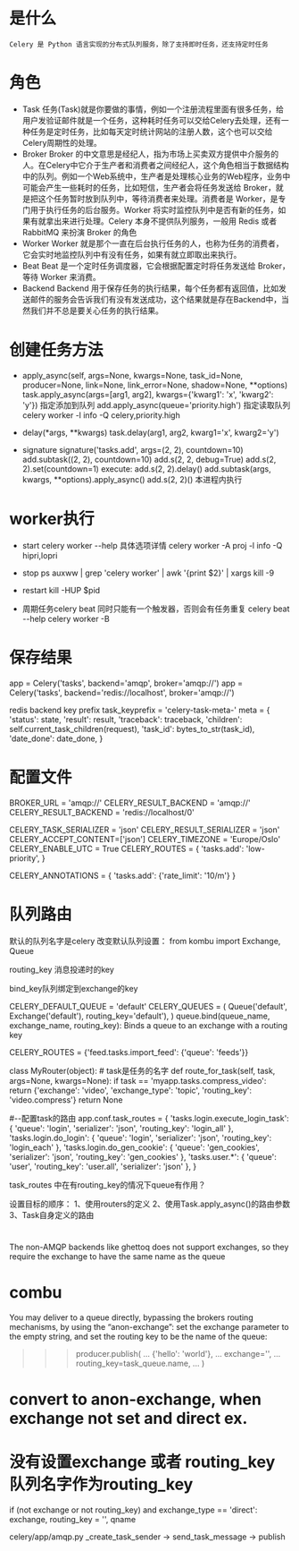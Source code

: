 # 是什么
    Celery 是 Python 语言实现的分布式队列服务，除了支持即时任务，还支持定时任务
# 角色
- Task
    任务(Task)就是你要做的事情，例如一个注册流程里面有很多任务，给用户发验证邮件就是一个任务，这种耗时任务可以交给Celery去处理，还有一种任务是定时任务，比如每天定时统计网站的注册人数，这个也可以交给Celery周期性的处理。
- Broker
    Broker 的中文意思是经纪人，指为市场上买卖双方提供中介服务的人。在Celery中它介于生产者和消费者之间经纪人，这个角色相当于数据结构中的队列。例如一个Web系统中，生产者是处理核心业务的Web程序，业务中可能会产生一些耗时的任务，比如短信，生产者会将任务发送给 Broker，就是把这个任务暂时放到队列中，等待消费者来处理。消费者是 Worker，是专门用于执行任务的后台服务。Worker 将实时监控队列中是否有新的任务，如果有就拿出来进行处理。Celery 本身不提供队列服务，一般用 Redis 或者 RabbitMQ 来扮演 Broker 的角色
- Worker
    Worker 就是那个一直在后台执行任务的人，也称为任务的消费者，它会实时地监控队列中有没有任务，如果有就立即取出来执行。
- Beat
    Beat 是一个定时任务调度器，它会根据配置定时将任务发送给 Broker，等待 Worker 来消费。
- Backend
    Backend 用于保存任务的执行结果，每个任务都有返回值，比如发送邮件的服务会告诉我们有没有发送成功，这个结果就是存在Backend中，当然我们并不总是要关心任务的执行结果。


# 创建任务方法
- apply_async(self, args=None, kwargs=None, task_id=None, producer=None, link=None, link_error=None, shadow=None, **options)
    task.apply_async(args=[arg1, arg2], kwargs={'kwarg1': 'x', 'kwarg2': 'y'})
    指定添加到队列
    add.apply_async(queue='priority.high')
    指定读取队列
    celery worker -l info -Q celery,priority.high

- delay(*args, **kwargs)
    task.delay(arg1, arg2, kwarg1='x', kwarg2='y')

- signature
   signature('tasks.add', args=(2, 2), countdown=10)
   add.subtask((2, 2), countdown=10)
   add.s(2, 2, debug=True)
   add.s(2, 2).set(countdown=1)
   execute:
     add.s(2, 2).delay()
     add.subtask(args, kwargs, **options).apply_async()
     add.s(2, 2)() 本进程内执行


# worker执行
- start
    celery worker --help 具体选项详情
    celery worker -A proj -l info -Q hipri,lopri
- stop
   ps auxww | grep 'celery worker' | awk '{print $2}' | xargs kill -9
- restart
   kill -HUP $pid

- 周期任务celery beat
  同时只能有一个触发器，否则会有任务重复
  celery beat --help
  celery worker -B


# 保存结果
app = Celery('tasks', backend='amqp', broker='amqp://')
app = Celery('tasks', backend='redis://localhost', broker='amqp://')

redis backend key prefix task_keyprefix = 'celery-task-meta-'
meta = {
            'status': state,
            'result': result,
            'traceback': traceback,
            'children': self.current_task_children(request),
            'task_id': bytes_to_str(task_id),
            'date_done': date_done,
        }



# 配置文件
BROKER_URL = 'amqp://'
CELERY_RESULT_BACKEND = 'amqp://'
CELERY_RESULT_BACKEND = 'redis://localhost/0'

CELERY_TASK_SERIALIZER = 'json'
CELERY_RESULT_SERIALIZER = 'json'
CELERY_ACCEPT_CONTENT=['json']
CELERY_TIMEZONE = 'Europe/Oslo'
CELERY_ENABLE_UTC = True
CELERY_ROUTES = {
    'tasks.add': 'low-priority',
}

CELERY_ANNOTATIONS = {
    'tasks.add': {'rate_limit': '10/m'}
}

# 队列路由
默认的队列名字是celery
改变默认队列设置：
from kombu import Exchange, Queue

routing_key 消息投递时的key

bind_key队列绑定到exchange的key


CELERY_DEFAULT_QUEUE = 'default'
CELERY_QUEUES = (
    Queue('default', Exchange('default'), routing_key='default'),
)
queue.bind(queue_name, exchange_name, routing_key): Binds a queue to an exchange with a routing key


CELERY_ROUTES = {'feed.tasks.import_feed': {'queue': 'feeds'}}

class MyRouter(object):
    # task是任务的名字
    def route_for_task(self, task, args=None, kwargs=None):
        if task == 'myapp.tasks.compress_video':
            return {'exchange': 'video',
                    'exchange_type': 'topic',
                    'routing_key': 'video.compress'}
        return None

#--配置task的路由
app.conf.task_routes = {
    'tasks.login.execute_login_task': {
        'queue': 'login',
        'serializer': 'json',
        'routing_key': 'login_all'
    },
    'tasks.login.do_login': {
        'queue': 'login',
        'serializer': 'json',
        'routing_key': 'login_each'
    },
    'tasks.login.do_gen_cookie': {
        'queue': 'gen_cookies',
        'serializer': 'json',
        'routing_key': 'gen_cookies'
    },
    'tasks.user.*': {
        'queue': 'user',
        'routing_key': 'user.all',
        'serializer': 'json'
    },
}

task_routes 中在有routing_key的情况下queue有作用？

设置目标的顺序：
1、使用routers的定义
2、使用Task.apply_async()的路由参数
3、Task自身定义的路由


# 
The non-AMQP backends like ghettoq does not support exchanges, 
so they require the exchange to have the same name as the queue





# combu
You may deliver to a queue directly, bypassing the brokers routing mechanisms, 
by using the “anon-exchange”: set the exchange parameter to the empty string, 
and set the routing key to be the name of the queue:

>>> producer.publish(
...     {'hello': 'world'},
...     exchange='',
...     routing_key=task_queue.name,
... )


# convert to anon-exchange, when exchange not set and direct ex.

# 没有设置exchange 或者 routing_key 队列名字作为routing_key
if (not exchange or not routing_key) and exchange_type == 'direct':
    exchange, routing_key = '', qname

celery/app/amqp.py
_create_task_sender -> send_task_message -> publish